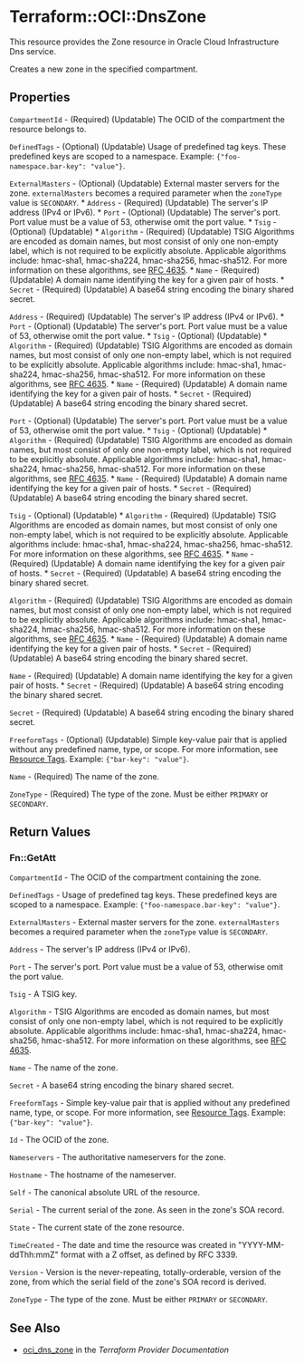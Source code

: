 # Terraform::OCI::DnsZone

This resource provides the Zone resource in Oracle Cloud Infrastructure Dns service.

Creates a new zone in the specified compartment.

## Properties

`CompartmentId` - (Required) (Updatable) The OCID of the compartment the resource belongs to.

`DefinedTags` - (Optional) (Updatable) Usage of predefined tag keys. These predefined keys are scoped to a namespace. Example: `{"foo-namespace.bar-key": "value"}`.

`ExternalMasters` - (Optional) (Updatable) External master servers for the zone. `externalMasters` becomes a required parameter when the `zoneType` value is `SECONDARY`. * `Address` - (Required) (Updatable) The server's IP address (IPv4 or IPv6). * `Port` - (Optional) (Updatable) The server's port. Port value must be a value of 53, otherwise omit the port value. * `Tsig` - (Optional) (Updatable) * `Algorithm` - (Required) (Updatable) TSIG Algorithms are encoded as domain names, but most consist of only one non-empty label, which is not required to be explicitly absolute. Applicable algorithms include: hmac-sha1, hmac-sha224, hmac-sha256, hmac-sha512. For more information on these algorithms, see [RFC 4635](https://tools.ietf.org/html/rfc4635#section-2). * `Name` - (Required) (Updatable) A domain name identifying the key for a given pair of hosts. * `Secret` - (Required) (Updatable) A base64 string encoding the binary shared secret.

`Address` - (Required) (Updatable) The server's IP address (IPv4 or IPv6). * `Port` - (Optional) (Updatable) The server's port. Port value must be a value of 53, otherwise omit the port value. * `Tsig` - (Optional) (Updatable) * `Algorithm` - (Required) (Updatable) TSIG Algorithms are encoded as domain names, but most consist of only one non-empty label, which is not required to be explicitly absolute. Applicable algorithms include: hmac-sha1, hmac-sha224, hmac-sha256, hmac-sha512. For more information on these algorithms, see [RFC 4635](https://tools.ietf.org/html/rfc4635#section-2). * `Name` - (Required) (Updatable) A domain name identifying the key for a given pair of hosts. * `Secret` - (Required) (Updatable) A base64 string encoding the binary shared secret.

`Port` - (Optional) (Updatable) The server's port. Port value must be a value of 53, otherwise omit the port value. * `Tsig` - (Optional) (Updatable) * `Algorithm` - (Required) (Updatable) TSIG Algorithms are encoded as domain names, but most consist of only one non-empty label, which is not required to be explicitly absolute. Applicable algorithms include: hmac-sha1, hmac-sha224, hmac-sha256, hmac-sha512. For more information on these algorithms, see [RFC 4635](https://tools.ietf.org/html/rfc4635#section-2). * `Name` - (Required) (Updatable) A domain name identifying the key for a given pair of hosts. * `Secret` - (Required) (Updatable) A base64 string encoding the binary shared secret.

`Tsig` - (Optional) (Updatable) * `Algorithm` - (Required) (Updatable) TSIG Algorithms are encoded as domain names, but most consist of only one non-empty label, which is not required to be explicitly absolute. Applicable algorithms include: hmac-sha1, hmac-sha224, hmac-sha256, hmac-sha512. For more information on these algorithms, see [RFC 4635](https://tools.ietf.org/html/rfc4635#section-2). * `Name` - (Required) (Updatable) A domain name identifying the key for a given pair of hosts. * `Secret` - (Required) (Updatable) A base64 string encoding the binary shared secret.

`Algorithm` - (Required) (Updatable) TSIG Algorithms are encoded as domain names, but most consist of only one non-empty label, which is not required to be explicitly absolute. Applicable algorithms include: hmac-sha1, hmac-sha224, hmac-sha256, hmac-sha512. For more information on these algorithms, see [RFC 4635](https://tools.ietf.org/html/rfc4635#section-2). * `Name` - (Required) (Updatable) A domain name identifying the key for a given pair of hosts. * `Secret` - (Required) (Updatable) A base64 string encoding the binary shared secret.

`Name` - (Required) (Updatable) A domain name identifying the key for a given pair of hosts. * `Secret` - (Required) (Updatable) A base64 string encoding the binary shared secret.

`Secret` - (Required) (Updatable) A base64 string encoding the binary shared secret.

`FreeformTags` - (Optional) (Updatable) Simple key-value pair that is applied without any predefined name, type, or scope. For more information, see [Resource Tags](https://docs.cloud.oracle.com/iaas/Content/General/Concepts/resourcetags.htm). Example: `{"bar-key": "value"}`.

`Name` - (Required) The name of the zone.

`ZoneType` - (Required) The type of the zone. Must be either `PRIMARY` or `SECONDARY`.


## Return Values

### Fn::GetAtt

`CompartmentId` - The OCID of the compartment containing the zone.

`DefinedTags` - Usage of predefined tag keys. These predefined keys are scoped to a namespace. Example: `{"foo-namespace.bar-key": "value"}`.

`ExternalMasters` - External master servers for the zone. `externalMasters` becomes a required parameter when the `zoneType` value is `SECONDARY`.

`Address` - The server's IP address (IPv4 or IPv6).

`Port` - The server's port. Port value must be a value of 53, otherwise omit the port value.

`Tsig` - A TSIG key.

`Algorithm` - TSIG Algorithms are encoded as domain names, but most consist of only one non-empty label, which is not required to be explicitly absolute. Applicable algorithms include: hmac-sha1, hmac-sha224, hmac-sha256, hmac-sha512. For more information on these algorithms, see [RFC 4635](https://tools.ietf.org/html/rfc4635#section-2).

`Name` - The name of the zone.

`Secret` - A base64 string encoding the binary shared secret.

`FreeformTags` - Simple key-value pair that is applied without any predefined name, type, or scope. For more information, see [Resource Tags](https://docs.cloud.oracle.com/iaas/Content/General/Concepts/resourcetags.htm). Example: `{"bar-key": "value"}`.

`Id` - The OCID of the zone.

`Nameservers` - The authoritative nameservers for the zone.

`Hostname` - The hostname of the nameserver.

`Self` - The canonical absolute URL of the resource.

`Serial` - The current serial of the zone. As seen in the zone's SOA record.

`State` - The current state of the zone resource.

`TimeCreated` - The date and time the resource was created in "YYYY-MM-ddThh:mmZ" format with a Z offset, as defined by RFC 3339.

`Version` - Version is the never-repeating, totally-orderable, version of the zone, from which the serial field of the zone's SOA record is derived.

`ZoneType` - The type of the zone. Must be either `PRIMARY` or `SECONDARY`.

## See Also

* [oci_dns_zone](https://www.terraform.io/docs/providers/oci/r/dns_zone.html) in the _Terraform Provider Documentation_